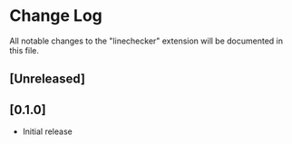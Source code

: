 # Change Log

All notable changes to the "linechecker" extension will be documented in this file.

## [Unreleased]

## [0.1.0]
- Initial release

